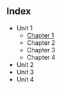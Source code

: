 ## Index
- Unit 1
    - [Chapter 1](./Unit%201/Chapter%201/Chapter%201%20-%20Algorithm%20Definition.md)
    - Chapter 2
    - Chapter 3
    - Chapter 4
- Unit 2
- Unit 3
- Unit 4